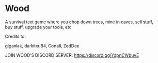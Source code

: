 # Wood
A survival text game where you chop down trees, mine in caves, sell stuff, buy stuff, upgrade your tools, etc

Credits to:

giganlak, darkitxu84, ConaII, ZedDee

JOIN WOOD'S DISCORD SERVER: https://discord.gg/YdpnCWbuvE
